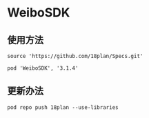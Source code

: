 # WeiboSDK


## 使用方法

```Podfile
source 'https://github.com/18plan/Specs.git'

pod 'WeiboSDK', '3.1.4'
```

## 更新办法
```
pod repo push 18plan --use-libraries
```